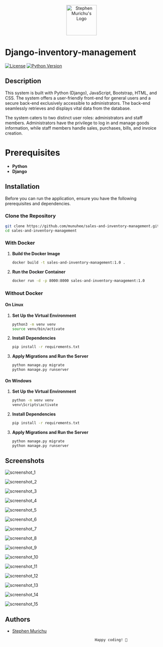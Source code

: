 
<div align="center">
  <img src="https://res.cloudinary.com/murste/image/upload/v1698907632/stevolve_x8ioeu.png" alt="Stephen Murichu's Logo" width="100" />
</div>

# Django-inventory-management
[![License](https://img.shields.io/badge/License-MIT-blue.svg)](https://opensource.org/licenses/Apache-2.0)
[![Python Version](https://img.shields.io/badge/Python-3.10-green)](https://www.python.org/downloads/)

## Description
This system is built with Python (Django), JavaScript, Bootstrap, HTML, and CSS. The system offers a user-friendly front-end for general users and a secure back-end exclusively accessible to administrators. The back-end seamlessly retrieves and displays vital data from the database.

The system caters to two distinct user roles: administrators and staff members. Administrators have the privilege to log in and manage goods information, while staff members handle sales, purchases, bills, and invoice creation.

# Prerequisites

- **Python**
- **Django**

## Installation

Before you can run the application, ensure you have the following prerequisites and dependencies.

### Clone the Repository

```bash
git clone https://github.com/munuhee/sales-and-inventory-management.git
cd sales-and-inventory-management
```

### With Docker

1. **Build the Docker Image**

    ```bash
    docker build -t sales-and-inventory-management:1.0 .
    ```

2. **Run the Docker Container**

    ```bash
    docker run -d -p 8000:8000 sales-and-inventory-management:1.0
    ```

### Without Docker

#### On Linux

1. **Set Up the Virtual Environment**

    ```bash
    python3 -m venv venv
    source venv/bin/activate
    ```

2. **Install Dependencies**

    ```bash
    pip install -r requirements.txt
    ```

3. **Apply Migrations and Run the Server**

    ```bash
    python manage.py migrate
    python manage.py runserver
    ```

#### On Windows

1. **Set Up the Virtual Environment**

    ```bash
    python -m venv venv
    venv\Scripts\activate
    ```

2. **Install Dependencies**

    ```bash
    pip install -r requirements.txt
    ```

3. **Apply Migrations and Run the Server**

    ```bash
    python manage.py migrate
    python manage.py runserver
    ```

## Screenshots

![screenshot_1](https://github.com/user-attachments/assets/9bb2f5f9-d456-4681-b5de-8d82a3ef97d8)

![screenshot_2](https://github.com/user-attachments/assets/d6e14ba3-8827-41c1-9cdb-8f24add83f4d)

![screenshot_3](https://github.com/user-attachments/assets/6be5060e-974b-4289-bcdf-b852771833f8)

![screenshot_4](https://github.com/user-attachments/assets/5b176c44-82dd-4080-8259-0976029a496f)

![screenshot_5](https://github.com/user-attachments/assets/c9ab8f77-bf2a-4b1e-bc66-986101d4991b)

![screenshot_6](https://github.com/user-attachments/assets/3db3ca87-28a8-4fee-8cc7-fcc9481076f4)

![screenshot_7](https://github.com/user-attachments/assets/1197a79f-8e11-41e1-a8a8-4ea5f0ac0391)

![screenshot_8](https://github.com/user-attachments/assets/a340d85b-76dc-4618-b530-97cd620ef649)

![screenshot_9](https://github.com/user-attachments/assets/751fe028-6115-424e-b69c-0fedfa9f321f)

![screenshot_10](https://github.com/user-attachments/assets/d3905ec2-c843-468c-bdd4-799955854fd6)

![screenshot_11](https://github.com/user-attachments/assets/99bb9f1c-4688-4049-b31e-5de1bd817304)

![screenshot_12](https://github.com/user-attachments/assets/a0ea68c0-2969-42e4-81cd-fbf6efffd569)

![screenshot_13](https://github.com/user-attachments/assets/9fbd7b1c-d60c-456a-957c-4a033cf76d89)

![screenshot_14](https://github.com/user-attachments/assets/b6eabb9a-119a-418d-af56-b44d316bf6be)

![screenshot_15](https://github.com/user-attachments/assets/ec117dfd-e0ee-46ff-9486-b5262f58b901)

## Authors

- [Stephen Murichu](https://github.com/munuhee)

                                            Happy coding! 🚀
